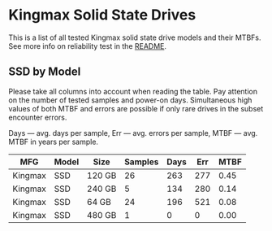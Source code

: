 Kingmax Solid State Drives
==========================

This is a list of all tested Kingmax solid state drive models and their MTBFs. See
more info on reliability test in the [README](https://github.com/linuxhw/SMART).

SSD by Model
------------

Please take all columns into account when reading the table. Pay attention on the
number of tested samples and power-on days. Simultaneous high values of both MTBF
and errors are possible if only rare drives in the subset encounter errors.

Days — avg. days per sample,
Err  — avg. errors per sample,
MTBF — avg. MTBF in years per sample.

| MFG       | Model              | Size   | Samples | Days  | Err   | MTBF   |
|-----------|--------------------|--------|---------|-------|-------|--------|
| Kingmax   | SSD                | 120 GB | 26      | 263   | 277   | 0.45   |
| Kingmax   | SSD                | 240 GB | 5       | 134   | 280   | 0.14   |
| Kingmax   | SSD                | 64 GB  | 24      | 196   | 521   | 0.08   |
| Kingmax   | SSD                | 480 GB | 1       | 0     | 0     | 0.00   |
